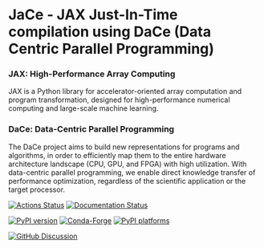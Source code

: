 # JaCe - JAX Just-In-Time compilation using DaCe (Data Centric Parallel Programming)

### JAX: High-Performance Array Computing

JAX is a Python library for accelerator-oriented array computation and program transformation, designed for high-performance numerical computing and large-scale machine learning.

### DaCe: Data-Centric Parallel Programming

The DaCe project aims to build new representations for programs and algorithms, in order to efficiently map them to the entire hardware architecture landscape (CPU, GPU, and FPGA) with high utilization. With data-centric parallel programming, we enable direct knowledge transfer of performance optimization, regardless of the scientific application or the target processor.

[![Actions Status][actions-badge]][actions-link]
[![Documentation Status][rtd-badge]][rtd-link]

[![PyPI version][pypi-version]][pypi-link]
[![Conda-Forge][conda-badge]][conda-link]
[![PyPI platforms][pypi-platforms]][pypi-link]

[![GitHub Discussion][github-discussions-badge]][github-discussions-link]

<!-- SPHINX-START -->

<!-- prettier-ignore-start -->

<!-- prettier-ignore-end -->

[actions-badge]: https://github.com/GridTools/JaCe/workflows/CI/badge.svg
[actions-link]: https://github.com/GridTools/JaCe/actions
[conda-badge]: https://img.shields.io/conda/vn/conda-forge/JaCe
[conda-link]: https://github.com/conda-forge/JaCe-feedstock
[github-discussions-badge]: https://img.shields.io/static/v1?label=Discussions&message=Ask&color=blue&logo=github
[github-discussions-link]: https://github.com/GridTools/JaCe/discussions
[pypi-link]: https://pypi.org/project/JaCe/
[pypi-platforms]: https://img.shields.io/pypi/pyversions/JaCe
[pypi-version]: https://img.shields.io/pypi/v/JaCe
[rtd-badge]: https://readthedocs.org/projects/JaCe/badge/?version=latest
[rtd-link]: https://JaCe.readthedocs.io/en/latest/?badge=latest
